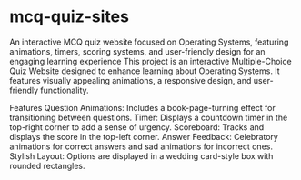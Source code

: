 # mcq-quiz-sites
An interactive MCQ quiz website focused on Operating Systems, featuring animations, timers, scoring systems, and user-friendly design for an engaging learning experience
This project is an interactive Multiple-Choice Quiz Website designed to enhance learning about Operating Systems. It features visually appealing animations, a responsive design, and user-friendly functionality.

Features
Question Animations: Includes a book-page-turning effect for transitioning between questions.
Timer: Displays a countdown timer in the top-right corner to add a sense of urgency.
Scoreboard: Tracks and displays the score in the top-left corner.
Answer Feedback: Celebratory animations for correct answers and sad animations for incorrect ones.
Stylish Layout: Options are displayed in a wedding card-style box with rounded rectangles.
